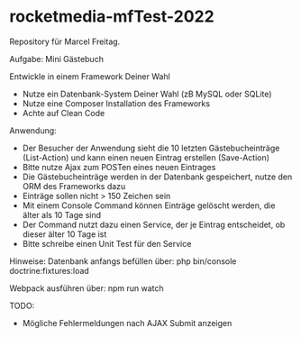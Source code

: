 # rocketmedia-mfTest-2022

Repository für Marcel Freitag.

Aufgabe: Mini Gästebuch

Entwickle in einem Framework Deiner Wahl
- Nutze ein Datenbank-System Deiner Wahl (zB MySQL oder SQLite)
- Nutze eine Composer Installation des Frameworks
- Achte auf Clean Code

Anwendung:

- Der Besucher der Anwendung sieht die 10 letzten Gästebucheinträge (List-Action) und kann einen neuen Eintrag erstellen (Save-Action)
- Bitte nutze Ajax zum POSTen eines neuen Eintrages
- Die Gästebucheinträge werden in der Datenbank gespeichert, nutze den ORM des Frameworks dazu
- Einträge sollen nicht > 150 Zeichen sein
- Mit einem Console Command können Einträge gelöscht werden, die älter als 10 Tage sind
- Der Command nutzt dazu einen Service, der je Eintrag entscheidet, ob dieser älter 10 Tage ist
- Bitte schreibe einen Unit Test für den Service

Hinweise:
Datenbank anfangs befüllen über:
php bin/console doctrine:fixtures:load

Webpack ausführen über:
npm run watch

TODO:
- Mögliche Fehlermeldungen nach AJAX Submit anzeigen